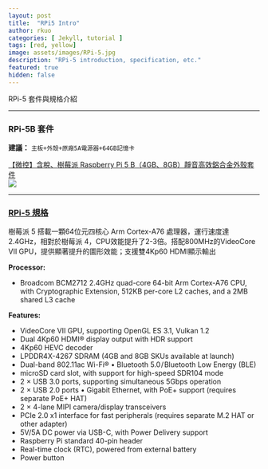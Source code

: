 ```yaml
---
layout: post
title:  "RPi5 Intro"
author: rkuo
categories: [ Jekyll, tutorial ]
tags: [red, yellow]
image: assets/images/RPi-5.jpg
description: "RPi-5 introduction, specification, etc."
featured: true
hidden: false
---
```


RPi-5 套件與規格介紹

---
### RPi-5B 套件
**建議：** `主板+外殼+原廠5A電源器+64GB記憶卡`<br>

[【微控】含稅、樹莓派 Raspberry Pi 5 B（4GB、8GB）靜音高效鋁合金外殼套件](https://www.ruten.com.tw/item/show?21407267192911)<br>
![](https://gcs.rimg.com.tw/g1/5/48/db/21407287949531_158.jpg)

---
### [RPi-5 規格](chrome-extension://efaidnbmnnnibpcajpcglclefindmkaj/https://datasheets.raspberrypi.com/rpi5/raspberry-pi-5-product-brief.pdf)
樹莓派 5 搭載一顆64位元四核心 Arm Cortex-A76 處理器，運行速度達2.4GHz，相對於樹莓派 4，CPU效能提升了2-3倍。搭配800MHz的VideoCore VII GPU，提供顯著提升的圖形效能；支援雙4Kp60 HDMI顯示輸出<br>

**Processor:** <br>
* Broadcom BCM2712 2.4GHz quad-core 64-bit Arm Cortex-A76 CPU, with Cryptographic Extension, 512KB per-core L2 caches, and a 2MB shared L3 cache<br>
    
**Features:**<br>
* VideoCore VII GPU, supporting OpenGL ES 3.1, Vulkan 1.2
* Dual 4Kp60 HDMI® display output with HDR support
* 4Kp60 HEVC decoder
* LPDDR4X-4267 SDRAM (4GB and 8GB SKUs available at launch)
* Dual-band 802.11ac Wi-Fi® • Bluetooth 5.0 / Bluetooth Low Energy (BLE) 
* microSD card slot, with support for high-speed SDR104 mode
* 2 × USB 3.0 ports, supporting simultaneous 5Gbps operation
* 2 × USB 2.0 ports •  Gigabit Ethernet, with PoE+ support (requires separate PoE+ HAT)
* 2 × 4-lane MIPI camera/display transceivers 
* PCIe 2.0 x1 interface for fast peripherals (requires separate M.2 HAT or other adapter) 
* 5V/5A DC power via USB-C, with Power Delivery support
* Raspberry Pi standard 40-pin header
* Real-time clock (RTC), powered from external battery 
* Power button


